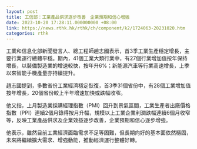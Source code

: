 ```yaml
---
layout: post
title: 工信部：工業產品供求逐步改善　企業預期和信心增強
date: 2023-10-20 17:28:11.000000000 +08:00
link: https://news.rthk.hk/rthk/ch/component/k2/1724063-20231020.htm
categories: rthk
---
```


工業和信息化部新聞發言人、總工程師趙志國表示，首3季工業生產穩定增長，主要行業運行總體平穩。期內，41個工業大類行業中，有27個行業增加值按年保持增長，以裝備製造業的增速較快，按年升6%；新能源汽車等行業高速增長，上季以來智能手機產量亦持續提升。

趙志國提到，多數省份工業經濟穩定恢復，首3季31個省份中，有28個工業增加值按年增長，20個省份較上半年增速加快或跌幅收窄。

他又指，上月製造業採購經理指數（PMI）回升到景氣區間，工業生產者出廠價格指數（PPI）連續2個月錄得按月升幅，規模以上工業企業利潤跌幅連續6個月收窄等，反映工業產品供求及企業效益逐步改善，企業預期和信心逐步增強。

他表示，雖然目前工業經濟面臨需求不足等困難，但長期向好的基本面依然穩固，未來將繼續擴大需求、增強動能，推動經濟運行整體好轉。
